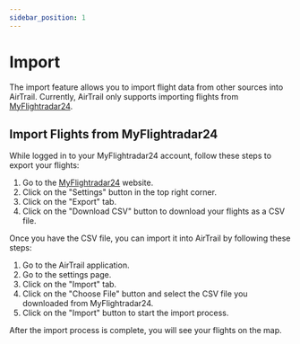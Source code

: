 ```yaml
---
sidebar_position: 1
---
```


# Import

The import feature allows you to import flight data from other sources into AirTrail.
Currently, AirTrail only supports importing flights from [MyFlightradar24](https://my.flightradar24.com).

## Import Flights from MyFlightradar24

While logged in to your MyFlightradar24 account, follow these steps to export your flights:

1. Go to the [MyFlightradar24](https://my.flightradar24.com) website.
2. Click on the "Settings" button in the top right corner.
3. Click on the "Export" tab.
4. Click on the "Download CSV" button to download your flights as a CSV file.

Once you have the CSV file, you can import it into AirTrail by following these steps:

1. Go to the AirTrail application.
2. Go to the settings page.
3. Click on the "Import" tab.
4. Click on the "Choose File" button and select the CSV file you downloaded from MyFlightradar24.
5. Click on the "Import" button to start the import process.

After the import process is complete, you will see your flights on the map.